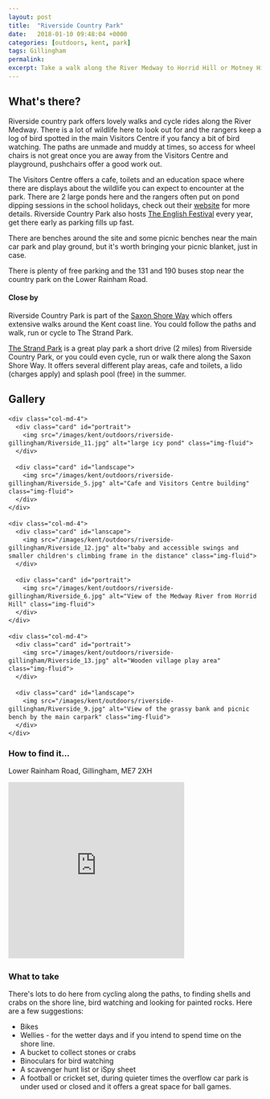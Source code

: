 ```yaml
---
layout: post
title:  "Riverside Country Park"
date:   2018-01-10 09:48:04 +0000
categories: [outdoors, kent, park]
tags: Gillingham
permalink: 
excerpt: Take a walk along the River Medway to Horrid Hill or Motney Hill and enjoy some beautiful surroundings and wildlife.  Warm up at the Visitors Centre and enjoy the fantastic play equipment in the park.
---
```


## What's there?

Riverside country park offers lovely walks and cycle rides along the River Medway.  There is a lot of wildlife here to look out for and the rangers keep a log of bird spotted in the main Visitors Centre if you fancy a bit of bird watching. The paths are unmade and muddy at times, so access for wheel chairs is not great once you are away from the Visitors Centre and playground, pushchairs offer a good work out.  

The Visitors Centre offers a cafe, toilets and an education space where there are displays about the wildlife you can expect to encounter at the park.  There are 2 large ponds here and the rangers often put on pond dipping sessions in the school holidays, check out their [website](http://www.medway.gov.uk/leisurecultureandsport/parksandplayareas/parksgardensandreserves/riversidecountrypark.aspx) for more details. Riverside Country Park also hosts [The English Festival](http://www.enjoymedway.org/events/english-festival-2018) every year, get there early as parking fills up fast.

There are benches around the site and some picnic benches near the main car park and play ground, but it's worth bringing your picnic blanket, just in case.

There is plenty of free parking and the 131 and 190 buses stop near the country park on the Lower Rainham Road.

#### Close by

Riverside Country Park is part of the [Saxon Shore Way](http://www.medway.gov.uk/pdf/walking_the_saxon_shore_way_through_medway.pdf) which offers extensive walks around the Kent coast line.  You could follow the paths and walk, run or cycle to The Strand Park.

[The Strand Park](/outdoors/kent/park/sandpit/2018/01/16/strand.html) is a great play park a short drive (2 miles) from Riverside Country Park, or you could even cycle, run or walk there along the Saxon Shore Way. It offers several different play areas, cafe and toilets, a lido (charges apply) and splash pool (free) in the summer.

## Gallery

<div class="container">

  <div class="row">

    <div class="col-md-4">
      <div class="card" id="portrait">
        <img src="/images/kent/outdoors/riverside-gillingham/Riverside_11.jpg" alt="large icy pond" class="img-fluid">
      </div>

      <div class="card" id="landscape">
        <img src="/images/kent/outdoors/riverside-gillingham/Riverside_5.jpg" alt="Cafe and Visitors Centre building" class="img-fluid">
      </div>  
    </div>

    <div class="col-md-4">
      <div class="card" id="lanscape">
        <img src="/images/kent/outdoors/riverside-gillingham/Riverside_12.jpg" alt="baby and accessible swings and smaller children's climbing frame in the distance" class="img-fluid">
      </div>

      <div class="card" id="portrait">
        <img src="/images/kent/outdoors/riverside-gillingham/Riverside_6.jpg" alt="View of the Medway River from Horrid Hill" class="img-fluid">
      </div>
    </div>

    <div class="col-md-4">
      <div class="card" id="portrait">
        <img src="/images/kent/outdoors/riverside-gillingham/Riverside_13.jpg" alt="Wooden village play area" class="img-fluid">
      </div>

      <div class="card" id="landscape">
        <img src="/images/kent/outdoors/riverside-gillingham/Riverside_9.jpg" alt="View of the grassy bank and picnic bench by the main carpark" class="img-fluid">
      </div>
    </div>

  </div>      
</div>


### How to find it...

Lower Rainham Road, Gillingham, ME7 2XH

<iframe src="https://www.google.com/maps/embed?pb=!1m18!1m12!1m3!1d2489.9448746204203!2d0.595543346318481!3d51.38569118816133!2m3!1f0!2f0!3f0!3m2!1i1024!2i768!4f13.1!3m3!1m2!1s0x47d8d25fa05dcb89%3A0x95d853cdaef76220!2sRiverside+Country+Park!5e0!3m2!1sen!2suk!4v1515579542540" width="350" height="350" frameborder="0" style="border:0" allowfullscreen></iframe>

### What to take

There's lots to do here from cycling along the paths, to finding shells and crabs on the shore line, bird watching and looking for painted rocks.  Here are a few suggestions:

* Bikes
* Wellies - for the wetter days and if you intend to spend time on the shore line.
* A bucket to collect stones or crabs
* Binoculars for bird watching
* A scavenger hunt list or iSpy sheet
* A football or cricket set, during quieter times the overflow car park is under used or closed and it offers a great space for ball games.


